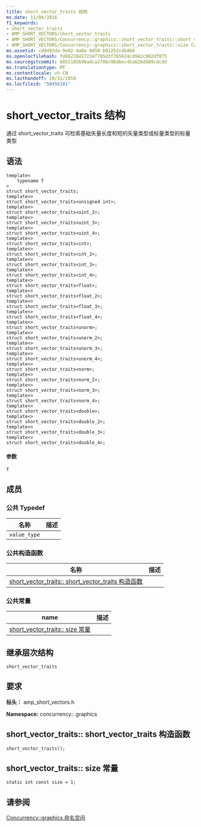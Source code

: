 ```yaml
---
title: short_vector_traits 结构
ms.date: 11/04/2016
f1_keywords:
- short_vector_traits
- AMP_SHORT_VECTORS/short_vector_traits
- AMP_SHORT_VECTORS/Concurrency::graphics::short_vector_traits::short_vector_traits
- AMP_SHORT_VECTORS/Concurrency::graphics::short_vector_traits::size Constant
ms.assetid: cd9492da-9e02-4a6e-9d50-b61252cdb460
ms.openlocfilehash: fd86228417234f705d3f765624cd942c982df875
ms.sourcegitcommit: 6052185696adca270bc9bdbec45a626dd89cdcdd
ms.translationtype: MT
ms.contentlocale: zh-CN
ms.lasthandoff: 10/31/2018
ms.locfileid: "50456181"
---
```

# <a name="shortvectortraits-structure"></a>short_vector_traits 结构

通过 short_vector_traits 可检索基础矢量长度和短的矢量类型或标量类型的标量类型

## <a name="syntax"></a>语法

```
template<
    typename T
>
struct short_vector_traits;
template<>
struct short_vector_traits<unsigned int>;
template<>
struct short_vector_traits<uint_2>;
template<>
struct short_vector_traits<uint_3>;
template<>
struct short_vector_traits<uint_4>;
template<>
struct short_vector_traits<int>;
template<>
struct short_vector_traits<int_2>;
template<>
struct short_vector_traits<int_3>;
template<>
struct short_vector_traits<int_4>;
template<>
struct short_vector_traits<float>;
template<>
struct short_vector_traits<float_2>;
template<>
struct short_vector_traits<float_3>;
template<>
struct short_vector_traits<float_4>;
template<>
struct short_vector_traits<unorm>;
template<>
struct short_vector_traits<unorm_2>;
template<>
struct short_vector_traits<unorm_3>;
template<>
struct short_vector_traits<unorm_4>;
template<>
struct short_vector_traits<norm>;
template<>
struct short_vector_traits<norm_2>;
template<>
struct short_vector_traits<norm_3>;
template<>
struct short_vector_traits<norm_4>;
template<>
struct short_vector_traits<double>;
template<>
struct short_vector_traits<double_2>;
template<>
struct short_vector_traits<double_3>;
template<>
struct short_vector_traits<double_4>;
```

#### <a name="parameters"></a>参数

`T`

## <a name="members"></a>成员

### <a name="public-typedefs"></a>公共 Typedef

|名称|描述|
|----------|-----------------|
|`value_type`||

### <a name="public-constructors"></a>公共构造函数

|名称|描述|
|----------|-----------------|
|[short_vector_traits:: short_vector_traits 构造函数](#ctor)||

### <a name="public-constants"></a>公共常量

|name|描述|
|----------|-----------------|
|[short_vector_traits:: size 常量](#size)||

## <a name="inheritance-hierarchy"></a>继承层次结构

`short_vector_traits`

## <a name="requirements"></a>要求

**标头：** amp_short_vectors.h

**Namespace:** concurrency:: graphics

##  <a name="ctor"></a>  short_vector_traits:: short_vector_traits 构造函数

```
short_vector_traits();
```

##  <a name="size"></a>  short_vector_traits:: size 常量

```
static int const size = 1;
```

## <a name="see-also"></a>请参阅

[Concurrency::graphics 命名空间](concurrency-graphics-namespace.md)
